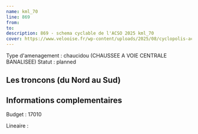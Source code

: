 ```yaml
---
name: kml_70 
line: 869
from: 
to:  
description: 869 - schema cyclable de l'ACSO 2025 kml_70 
cover: https://www.velooise.fr/wp-content/uploads/2025/08/cyclopolis-acso-869.jpg
---
```

Type d'amenagement : chaucidou (CHAUSSEE A VOIE CENTRALE BANALISEE)
Statut : planned
## Les troncons (du Nord au Sud)

## Informations complementaires

Budget  : 17010 

Lineaire :

